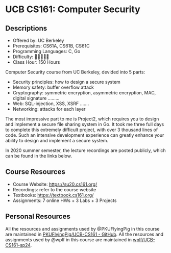 # UCB CS161: Computer Security

## Descriptions

- Offered by: UC Berkeley
- Prerequisites: CS61A, CS61B, CS61C
- Programming Languages: C, Go
- Difficulty: 🌟🌟🌟🌟🌟
- Class Hour: 150 Hours

Computer Security course from UC Berkeley, devided into 5 parts:

- Security principles: how to design a secure system
- Memory safety: buffer overflow attack
- Cryptography: symmetric encryption, asymmetric encryption, MAC, digital signature .........
- Web: SQL-injection, XSS, XSRF .......
- Networking: attacks for each layer

The most impressive part to me is Project2, which requires you to design and implement a secure file sharing system in Go. It took me three full days to complete this extremely difficult project, with over 3 thousand lines of code. Such an intensive development experience can greatly enhance your ability to design and implement a secure system.

In 2020 summer semester, the lecture recordings are posted publicly, which can be found in the links below.

## Course Resources

- Course Website: <https://su20.cs161.org/>
- Recordings: refer to the course website
- Textbooks: <https://textbook.cs161.org/>
- Assignments: 7 online HWs + 3 Labs + 3 Projects

## Personal Resources

All the resources and assignments used by @PKUFlyingPig in this course are maintained in [PKUFlyingPig/UCB-CS161 - GitHub](https://github.com/PKUFlyingPig/UCB-CS161).
All the resources and assignments used by @wplf in this course are maintained in [wplf/UCB-CS161-sp24](https://github.com/wplf/UCB-CS161-sp24).
